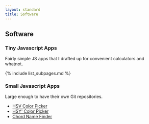 ```yaml
---
layout: standard
title: Software
---
```

## Software

### Tiny Javascript Apps

Fairly simple JS apps that I drafted up for convenient calculators and whatnot.

{% include list_subpages.md %}

### Small Javascript Apps
Large enough to have their own Git repositories.

* [HSV Color Picker](http://reneeverly.com/HSV-color-picker/)
* [HSY' Color Picker](https://reneeverly.com/HSYp-color-picker/)
* [Chord Name Finder](https://reneeverly.com/chord-name-finder/)
